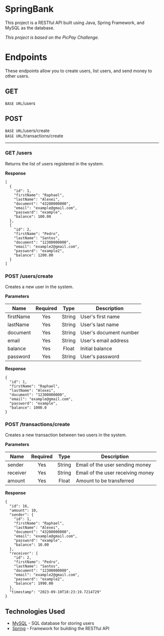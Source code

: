 # SpringBank

This project is a RESTful API built using Java, Spring Framework, and MySQL as the database.

*This project is based on the PicPay Challenge.*

# Endpoints

These endpoints allow you to create users, list users, and send money to other users.

## GET  
`BASE URL`/users

## POST  
`BASE URL`/users/create  
`BASE URL`/transactions/create  
___

### GET /users  
Returns the list of users registered in the system.

**Response**

```
[
  {
    "id": 1,
    "firstName": "Raphael",
    "lastName": "Alexei",
    "document": "43200000000",
    "email": "example@gmail.com",
    "password": "example",
    "balance": 100.00
  },
  {
    "id": 2,
    "firstName": "Pedro",
    "lastName": "Santos",
    "document": "12300000000",
    "email": "example2@gmail.com",
    "password": "example2",
    "balance": 1200.00
  }
]
```

### POST /users/create  
Creates a new user in the system.

**Parameters**

| Name       | Required | Type   | Description                    |
|------------|:--------:|:------:|-------------------------------|
| firstName  | Yes      | String | User's first name             |
| lastName   | Yes      | String | User's last name              |
| document   | Yes      | String | User's document number        |
| email      | Yes      | String | User's email address          |
| balance    | Yes      | Float  | Initial balance               |
| password   | Yes      | String | User's password               |

**Response**

```
{
  "id": 1,
  "firstName": "Raphael",
  "lastName": "Alexei",
  "document": "12300000000",
  "email": "example@gmail.com",
  "password": "example",
  "balance": 1000.0
}
```

### POST /transactions/create  
Creates a new transaction between two users in the system.

**Parameters**

| Name      | Required | Type   | Description                          |
|-----------|:--------:|:------:|------------------------------------|
| sender    | Yes      | String | Email of the user sending money    |
| receiver  | Yes      | String | Email of the user receiving money  |
| amount    | Yes      | Float  | Amount to be transferred            |

**Response**

```
{
  "id": 16,
  "amount": 10,
  "sender": {
    "id": 1,
    "firstName": "Raphael",
    "lastName": "Alexei",
    "document": "43200000000",
    "email": "example@gmail.com",
    "password": "example",
    "balance": 10.00
  },
  "receiver": {
    "id": 2,
    "firstName": "Pedro",
    "lastName": "Santos",
    "document": "12300000000",
    "email": "example2@gmail.com",
    "password": "example2",
    "balance": 1990.00
  },
  "timestamp": "2023-09-10T18:23:19.7214729"
}
```

## Technologies Used

- [MySQL](https://www.mysql.com) - SQL database for storing users  
- [Spring](https://spring.io) - Framework for building the RESTful API
